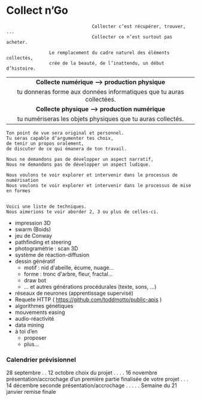 # Collect n’Go
    
                                    Collecter c’est récupérer, trouver, ... 
                                    Collecter ce n’est surtout pas acheter.

                    Le remplacement du cadre naturel des éléments collectés, 
                    crée de la beauté, de l’inattendu, un début d’histoire.
|                                                                    | 
|:------------------------------------------------------------------:|
| **Collecte numérique —> production physique**                      |
|tu donneras forme aux données informatiques que tu auras collectées.|
| **Collecte physique —> production numérique**                      |
|tu numériseras les objets physiques que tu auras collectés.         |

```
Ton point de vue sera original et personnel.
Tu seras capable d’argumenter tes choix, 
de tenir un propos oralement, 
de discuter de ce qui émanera de ton travail.

Nous ne demandons pas de développer un aspect narratif, 
Nous ne demandons pas de développer un aspect ludique.

Nous voulons te voir explorer et intervenir dans le processus de numérisation 
Nous voulons te voir explorer et intervenir dans le processus de mise en formes


Voici une liste de techniques. 
Nous aimerions te voir aborder 2, 3 ou plus de celles-ci.
```
* impression 3D
* swarm (Boids)
* jeu de Conway
* pathfinding et steering
* photogramétrie : scan 3D
* système de réaction-diffusion
* dessin génératif 
    * motif : nid d'abeille, écume, nuage...
    * forme : tronc d'arbre, fleur, fractal...
    * draw bot
    * … et autres générations procédurales (texte, sons, …)
* réseaux de neurones (apprentissage supervisé)
* Requete HTTP ( https://github.com/toddmotto/public-apis )
* algorithmes génétiques
* mouvements easing
* audio-réactivité
* data mining
* à toi d’en 
    * proposer 
    * plus...

### Calendrier prévisionnel

28 septembre
.
.
12 octobre
choix du projet
.
.
.
.
16 novembre
présentation/accrochage d’un première partie finalisée de votre projet
.
.
.
14 décembre
seconde présentation/accrochage
.
.
.
.
.
Semaine du 21 janvier
remise finale
